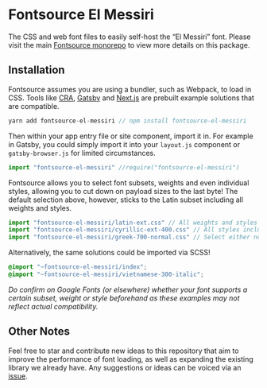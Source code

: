 # Fontsource El Messiri

The CSS and web font files to easily self-host the “El Messiri” font. Please visit the main [Fontsource monorepo](https://github.com/DecliningLotus/fontsource) to view more details on this package.

## Installation

Fontsource assumes you are using a bundler, such as Webpack, to load in CSS. Tools like [CRA](https://create-react-app.dev/), [Gatsby](https://www.gatsbyjs.org/) and [Next.js](https://nextjs.org/) are prebuilt example solutions that are compatible.

```javascript
yarn add fontsource-el-messiri // npm install fontsource-el-messiri
```

Then within your app entry file or site component, import it in. For example in Gatsby, you could simply import it into your `layout.js` component or `gatsby-browser.js` for limited circumstances.

```javascript
import "fontsource-el-messiri" //require("fontsource-el-messiri")
```

Fontsource allows you to select font subsets, weights and even individual styles, allowing you to cut down on payload sizes to the last byte! The default selection above, however, sticks to the Latin subset including all weights and styles.

```javascript
import "fontsource-el-messiri/latin-ext.css" // All weights and styles included.
import "fontsource-el-messiri/cyrillic-ext-400.css" // All styles included.
import "fontsource-el-messiri/greek-700-normal.css" // Select either normal or italic.
```

Alternatively, the same solutions could be imported via SCSS!

```scss
@import "~fontsource-el-messiri/index";
@import "~fontsource-el-messiri/vietnamese-300-italic";
```

_Do confirm on Google Fonts (or elsewhere) whether your font supports a certain subset, weight or style beforehand as these examples may not reflect actual compatibility._

## Other Notes

Feel free to star and contribute new ideas to this repository that aim to improve the performance of font loading, as well as expanding the existing library we already have. Any suggestions or ideas can be voiced via an [issue](https://github.com/DecliningLotus/fontsource/issues).
